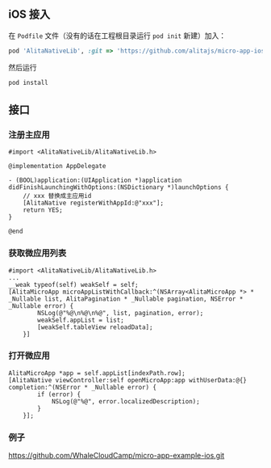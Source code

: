 ## iOS 接入
在 `Podfile` 文件（没有的话在工程根目录运行 `pod init` 新建）加入：
```ruby
pod 'AlitaNativeLib', :git => 'https://github.com/alitajs/micro-app-ios-framework.git'
```
然后运行
```sh
pod install
```

## 接口
### 注册主应用
```objc
#import <AlitaNativeLib/AlitaNativeLib.h>

@implementation AppDelegate

- (BOOL)application:(UIApplication *)application didFinishLaunchingWithOptions:(NSDictionary *)launchOptions {
    // xxx 替换成主应用id
    [AlitaNative registerWithAppId:@"xxx"];
    return YES;
}

@end
```
### 获取微应用列表
```objc
#import <AlitaNativeLib/AlitaNativeLib.h>
...
__weak typeof(self) weakSelf = self;
[AlitaMicroApp microAppListWithCallback:^(NSArray<AlitaMicroApp *> * _Nullable list, AlitaPagination * _Nullable pagination, NSError * _Nullable error) {
        NSLog(@"%@\n%@\n%@", list, pagination, error);
        weakSelf.appList = list;
        [weakSelf.tableView reloadData];
    }]
```
### 打开微应用
```objc
AlitaMicroApp *app = self.appList[indexPath.row];
[AlitaNative viewController:self openMicroApp:app withUserData:@{} completion:^(NSError * _Nullable error) {
        if (error) {
            NSLog(@"%@", error.localizedDescription);
        }
    }];
```

### 例子
https://github.com/WhaleCloudCamp/micro-app-example-ios.git
